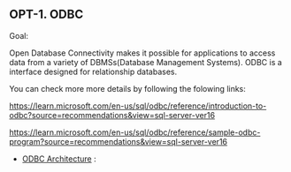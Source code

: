 ## OPT-1. ODBC

Goal: 

Open Database Connectivity makes it possible for applications to access data from a variety of DBMSs(Database Management Systems).
ODBC is a interface designed for relationship databases.

You can check more more details by following the folowing links:

https://learn.microsoft.com/en-us/sql/odbc/reference/introduction-to-odbc?source=recommendations&view=sql-server-ver16

https://learn.microsoft.com/en-us/sql/odbc/reference/sample-odbc-program?source=recommendations&view=sql-server-ver16

- [ODBC Architecture](https://learn.microsoft.com/en-us/sql/odbc/reference/odbc-architecture?source=recommendations&view=sql-server-ver16) : 
